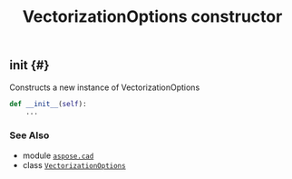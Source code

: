﻿---
title: VectorizationOptions constructor
second_title: Aspose.CAD for Python via .NET API References
description: 
type: docs
weight: 10
url: /python-net/aspose.cad/vectorizationoptions/__init__/
is_root: false
---

## __init__ {#}

Constructs a new instance of VectorizationOptions



```python
def __init__(self):
    ...
```





### See Also
* module [`aspose.cad`](../../)
* class [`VectorizationOptions`](/cad/python-net/aspose.cad/vectorizationoptions)
